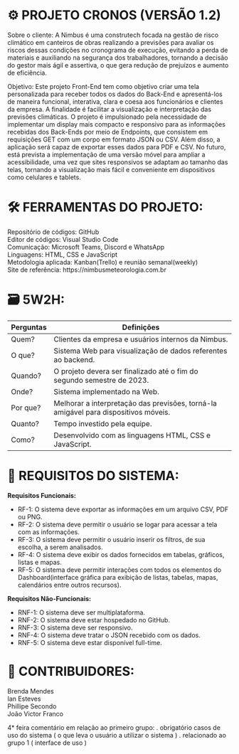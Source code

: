 # ⚙️​<strong> PROJETO CRONOS (VERSÃO 1.2)</strong>

Sobre o cliente: A Nimbus é uma construtech focada na gestão de risco climático em canteiros de obras realizando a previsões para avaliar os riscos dessas condições no cronograma de execução, evitando a perda de materiais e auxiliando na segurança dos trabalhadores, tornando a decisão do gestor mais ágil e assertiva, o que gera redução de prejuízos e aumento de eficiência.<br>

Objetivo: Este projeto Front-End tem como objetivo criar uma tela personalizada para receber todos os dados do Back-End e apresentá-los de maneira funcional, interativa, clara e coesa aos funcionários e clientes da empresa. A finalidade é facilitar a visualização e interpretação das previsões climáticas. O projeto é impulsionado pela necessidade de implementar um display mais compacto e responsivo para as informações recebidas dos Back-Ends por meio de Endpoints, que consistem em requisições GET com um corpo em formato JSON ou CSV. Além disso, a aplicação será capaz de exportar esses dados para PDF e CSV. No futuro, está prevista a implementação de uma versão móvel para ampliar a acessibilidade, uma vez que sites responsivos se adaptam ao tamanho das telas, tornando a visualização mais fácil e conveniente em dispositivos como celulares e tablets.<br>

# ​🛠️​<strong> FERRAMENTAS DO PROJETO:</strong>

<p>
  Repositório de códigos: GitHub<br>
  Editor de códigos: Visual Studio Code<br>
  Comunicação: Microsoft Teams, Discord e WhatsApp<br>
  Linguagens: HTML, CSS e JavaScript<br>
  Metodologia aplicada: Kanban(Trello) e reunião semanal(weekly)<br>
  Site de referência: https://nimbusmeteorologia.com.br
</p>

# 🗃️<strong> 5W2H:</strong>

Perguntas | Definições
--------------------------------|------------------------------------------------------------
Quem? | Clientes da empresa e usuários internos da Nimbus.
O que? | Sistema Web para visualização de dados referentes ao backend.
Quando? | O projeto devera ser finalizado até o fim do segundo semestre de 2023.
Onde? | Sistema implementado na Web.
Por que? | Melhorar a interpretação das previsões, torná-la amigável para dispositivos móveis.
Quanto? | Tempo investido pela equipe.
Como? | Desenvolvido com as linguagens HTML, CSS e JavaScript.


# <strong>📝 REQUISITOS DO SISTEMA:</strong>

<strong>Requisitos Funcionais:</strong>
<ul>
  <li>RF-1: O sistema deve exportar as informações em um arquivo CSV, PDF ou PNG.</li>
  <li>RF-2: O sistema deve permitir o usuário se logar para acessar a tela com as informações.</li>
  <li>RF-3: O sistema deve permitir o usuário inserir os filtros, de sua escolha, a serem analisados.</li>
  <li>RF-4: O sistema deve exibir os dados fornecidos em tabelas, gráficos, listas e mapas.</li>
  <li>RF-5: O sistema deve permitir interações com todos os elementos do Dashboard(interface gráfica para exibição de listas, tabelas, mapas, calendários entre outros recursos).</li>
</ul>

<strong>Requisitos Não-Funcionais:</strong>
<ul>
  <li>RNF-1: O sistema deve ser multiplataforma.</li>
  <li>RNF-2: O sistema deve estar hospedado no GitHub.</li>
  <li>RNF-3: O sistema deve ser responsivo.</li>
  <li>RNF-4: O sistema deve tratar o JSON recebido com os dados.</li>
  <li>RNF-5: O sistema deve estar disponível full-time.</li>
</ul>

# <strong>👥 CONTRIBUIDORES:</strong>

Brenda Mendes<br>
Ian Esteves<br>
Phillipe Secondo<br>
João Victor Franco

<!-- TO DO: Observações sobre o trabalho aqui !!! (20/09) -->
4* feira
comentário em relação ao primeiro grupo:
. obrigatório casos de uso do sistema ( o que leva o usuário a utilizar o sistema )
   . relacionado ao grupo 1 ( interface de uso )

